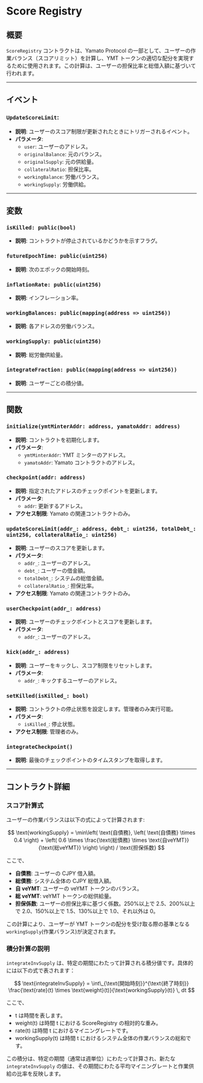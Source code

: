 # Score Registry

## 概要

`ScoreRegistry` コントラクトは、Yamato Protocol の一部として、ユーザーの作業バランス（スコアリミット）を計算し、YMT トークンの適切な配分を実現するために使用されます。この計算は、ユーザーの担保比率と総借入額に基づいて行われます。

---

## イベント

### `UpdateScoreLimit`:

- **説明**: ユーザーのスコア制限が更新されたときにトリガーされるイベント。
- **パラメータ**:
  - `user`: ユーザーのアドレス。
  - `originalBalance`: 元のバランス。
  - `originalSupply`: 元の供給量。
  - `collateralRatio`: 担保比率。
  - `workingBalance`: 労働バランス。
  - `workingSupply`: 労働供給。

---

## 変数

### `isKilled: public(bool)`

- **説明**: コントラクトが停止されているかどうかを示すフラグ。

### `futureEpochTime: public(uint256)`

- **説明**: 次のエポックの開始時刻。

### `inflationRate: public(uint256)`

- **説明**: インフレーション率。

### `workingBalances: public(mapping(address => uint256))`

- **説明**: 各アドレスの労働バランス。

### `workingSupply: public(uint256)`

- **説明**: 総労働供給量。

### `integrateFraction: public(mapping(address => uint256))`

- **説明**: ユーザーごとの積分値。

---

## 関数

### `initialize(ymtMinterAddr: address, yamatoAddr: address)`

- **説明**: コントラクトを初期化します。
- **パラメータ**:
  - `ymtMinterAddr`: YMT ミンターのアドレス。
  - `yamatoAddr`: Yamato コントラクトのアドレス。

### `checkpoint(addr: address)`

- **説明**: 指定されたアドレスのチェックポイントを更新します。
- **パラメータ**:
  - `addr`: 更新するアドレス。
- **アクセス制限**: Yamato の関連コントラクトのみ。

### `updateScoreLimit(addr_: address, debt_: uint256, totalDebt_: uint256, collateralRatio_: uint256)`

- **説明**: ユーザーのスコアを更新します。
- **パラメータ**:
  - `addr_`: ユーザーのアドレス。
  - `debt_`: ユーザーの借金額。
  - `totalDebt_`: システムの総借金額。
  - `collateralRatio_`: 担保比率。
- **アクセス制限**: Yamato の関連コントラクトのみ。

### `userCheckpoint(addr_: address)`

- **説明**: ユーザーのチェックポイントとスコアを更新します。
- **パラメータ**:
  - `addr_`: ユーザーのアドレス。

### `kick(addr_: address)`

- **説明**: ユーザーをキックし、スコア制限をリセットします。
- **パラメータ**:
  - `addr_`: キックするユーザーのアドレス。

### `setKilled(isKilled_: bool)`

- **説明**: コントラクトの停止状態を設定します。管理者のみ実行可能。
- **パラメータ**:
  - `isKilled_`: 停止状態。
- **アクセス制限**: 管理者のみ。

### `integrateCheckpoint()`

- **説明**: 最後のチェックポイントのタイムスタンプを取得します。

---

## コントラクト詳細

### スコア計算式

ユーザーの作業バランスは以下の式によって計算されます:

$$
\text{workingSupply} = \min\left( \text{自債務}, \left( \text{自債務} \times 0.4 \right) + \left( 0.6 \times \frac{\text{総債務} \times \text{自veYMT}}{\text{総veYMT}} \right) \right) / \text{担保係数}
$$

ここで、

- **自債務**: ユーザーの CJPY 借入額。
- **総債務**: システム全体の CJPY 総借入額。
- **自 veYMT**: ユーザーの veYMT トークンのバランス。
- **総 veYMT**: veYMT トークンの総供給量。
- **担保係数**: ユーザーの担保比率に基づく係数。250%以上で 2.5、200%以上で 2.0、150%以上で 1.5、130%以上で 1.0、それ以外は 0。

この計算により、ユーザーが YMT トークンの配分を受け取る際の基準となる`workingSupply`(作業バランス)が決定されます。

### 積分計算の説明

`integrateInvSupply` は、特定の期間にわたって計算される積分値です。具体的には以下の式で表されます：

$$ \text{integrateInvSupply} = \int\_{\text{開始時刻}}^{\text{終了時刻}} \frac{\text{rate}(t) \times \text{weight}(t)}{\text{workingSupply}(t)} \, dt $$

ここで、

- t は時間を表します。
- weight(t) は時間 t における ScoreRegistry の相対的な重み。
- rate(t) は時間 t におけるマイニングレートです。
- workingSupply(t) は時間 t におけるシステム全体の作業バランスの総和です。

この積分は、特定の期間（通常は週単位）にわたって計算され、新たな `integrateInvSupply` の値は、その期間にわたる平均マイニングレートと作業供給の比率を反映します。
